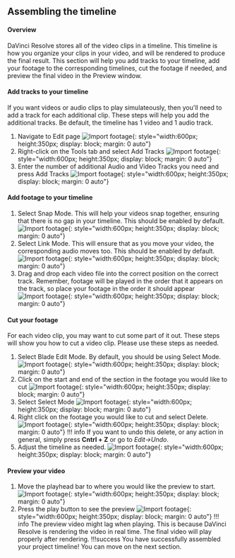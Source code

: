 ## Assembling the timeline

#### Overview

DaVinci Resolve stores all of the video clips in a timeline. This timeline is how you organize your clips in your video, and will be rendered to produce the final result. This section will help you add tracks to your timeline, add your footage to the corresponding timelines, cut the footage if needed, and preview the final video in the Preview window.

#### Add tracks to your timeline

If you want videos or audio clips to play simulateously, then you'll need to add a track for each additional clip. These steps will help you add the additional tracks. Be default, the timeline has 1 video and 1 audio track.

1. Navigate to Edit page
![Import footage](./assets/timeline/navigate_to_edit_page-ezgif.com-video-to-gif-converter.gif){: style="width:600px; height:350px; display: block; margin: 0 auto"}
2. Right-click on the Tools tab and select Add Tracks
![Import footage](./assets/timeline/navigate_to_add_tracks-ezgif.com-video-to-gif-converter.gif){: style="width:600px; height:350px; display: block; margin: 0 auto"}
3. Enter the number of additional Audio and Video Tracks you need and press Add Tracks
![Import footage](./assets/timeline/add_tracks-ezgif.com-video-to-gif-converter.gif){: style="width:600px; height:350px; display: block; margin: 0 auto"}


#### Add footage to your timeline

1. Select Snap Mode. This will help your videos snap together, ensuring that there is no gap in your timeline. This should be enabled by default.
![Import footage](./assets/timeline/enable_snapping-ezgif.com-video-to-gif-converter.gif){: style="width:600px; height:350px; display: block; margin: 0 auto"}
2. Select Link Mode. This will ensure that as you move your video, the corresponding audio moves too. This should be enabled by default.
![Import footage](./assets/timeline/enable_link-ezgif.com-video-to-gif-converter.gif){: style="width:600px; height:350px; display: block; margin: 0 auto"}
3. Drag and drop each video file into the correct position on the correct track. Remember, footage will be played in the order that it appears on the track, so place your footage in the order it should appear
![Import footage](./assets/timeline/add_footage_to_timeline-ezgif.com-video-to-gif-converter.gif){: style="width:600px; height:350px; display: block; margin: 0 auto"}


#### Cut your footage

For each video clip, you may want to cut some part of it out. These steps will show you how to cut a video clip. Please use these steps as needed.


1. Select Blade Edit Mode. By default, you should be using Select Mode.
![Import footage](./assets/timeline/select_blade_mode-ezgif.com-video-to-gif-converter.gif){: style="width:600px; height:350px; display: block; margin: 0 auto"}
2. Click on the start and end of the section in the footage you would like to cut
![Import footage](./assets/timeline/click_start_and_end-ezgif.com-video-to-gif-converter.gif){: style="width:600px; height:350px; display: block; margin: 0 auto"}
3. Select Select Mode
![Import footage](./assets/timeline/select_select_mode-ezgif.com-video-to-gif-converter.gif){: style="width:600px; height:350px; display: block; margin: 0 auto"}
4. Right click on the footage you would like to cut and select Delete.
![Import footage](./assets/timeline/delete_clip-ezgif.com-video-to-gif-converter.gif){: style="width:600px; height:350px; display: block; margin: 0 auto"}
!!! info
    If you want to undo this delete, or any action in general, simply press **Cntrl + Z** or go to *Edit->Undo*.
5. Adjust the timeline as needed.
![Import footage](./assets/timeline/adjust_timeline-ezgif.com-video-to-gif-converter.gif){: style="width:600px; height:350px; display: block; margin: 0 auto"}

#### Preview your video

1. Move the playhead bar to where you would like the preview to start.
![Import footage](./assets/timeline/move_playhead_bar-ezgif.com-video-to-gif-converter.gif){: style="width:600px; height:350px; display: block; margin: 0 auto"}
2. Press the play button to see the preview
![Import footage](./assets/timeline/play_preview-ezgif.com-video-to-gif-converter.gif){: style="width:600px; height:350px; display: block; margin: 0 auto"}
!!! info
    The preview video might lag when playing. This is because DaVinci Resolve is rendering the video in real time. The final video will play properly after rendering.
!!!success
    You have successfully assembled your project timeline! You can move on the next section.
